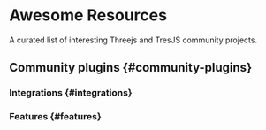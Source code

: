 # Awesome Resources

A curated list of interesting Threejs and TresJS community projects.

## Community plugins {#community-plugins}



### Integrations {#integrations}


### Features {#features}
